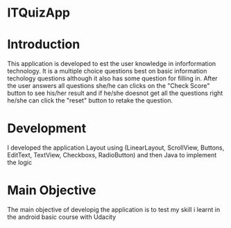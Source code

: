 # ITQuizApp
# Introduction
This application is developed to est the user knowledge in inforformation technology. It is a multiple choice questions best on basic information techology questions although it also has some question for filling in. After the user answers all questions she/he can clicks on the "Check Score" button to see his/her result and if he/she doesnot get all the questions right he/she can click the "reset" button to retake the question.

# Development
I developed the application Layout using (LinearLayout, ScrollView, Buttons, EditText, TextView, Checkboxs, RadioButton) and then Java to implement the logic

# Main Objective
The main objective of developig the application is to test my skill i learnt in the android basic course with Udacity
